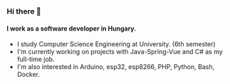 ### Hi there 👋

#### I work as a software developer in Hungary.

- I study Computer Science Engineering at University. (6th semester)
- I'm currently working on projects with Java-Spring-Vue and C# as my full-time job.
- I'm also interested in Arduino, esp32, esp8266, PHP, Python, Bash, Docker.

<!--
**atjager/atjager** is a ✨ _special_ ✨ repository because its `README.md` (this file) appears on your GitHub profile.

Here are some ideas to get you started:

- 🔭 I’m currently working on ...
- 🌱 I’m currently learning ...
- 👯 I’m looking to collaborate on ...
- 🤔 I’m looking for help with ...
- 💬 Ask me about ...
- 📫 How to reach me: ...
- 😄 Pronouns: ...
- ⚡ Fun fact: ...
-->
